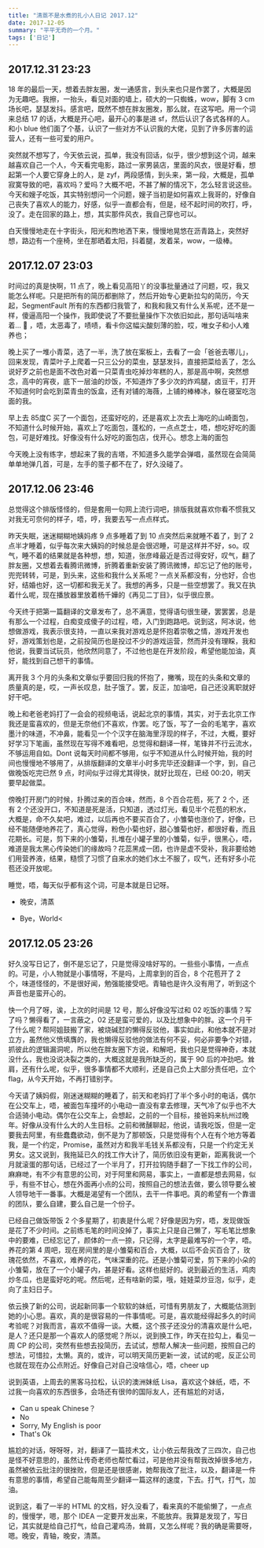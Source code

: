 ```yaml
---
title: "清蒸不是水煮的扎小人日记 2017.12"
date: 2017-12-05
summary: "平平无奇的一个月。"
tags: ['日记']
---
```


## 2017.12.31 23:23

18 年的最后一天，想着去胖友圈，发一通感言，到头来也只是作罢了，大概是因为无趣吧。我擦，一抬头，看见对面的墙上，硕大的一只蜘蛛，wow，脚有 3 cm 场长吧，瑟瑟发抖。感言吧，既然不想在胖友圈发，那么就，在这写吧。用一个词来总结 17 的话，大概是开心吧，最开心的事是进 sf，然后认识了各式各样的人。和小 blue 他们面了个基，认识了一些对方不认识我的大佬，见到了许多厉害的运营人，还有一些可爱的用户。

突然就不想写了，今天依云说，孤单，我没有回话，似乎，很少想到这个词，越来越喜欢自己一个人，今天看完电影，路过一家男装店，里面的风衣，很是好看，想起第一个人要它穿身上的人，是 zyf，两段感情，到头来，第一段，大概是，孤单寂寞导致的吧，喜欢吗？爱吗？大概不吧，不甚了解的情况下，怎么轻言说这些。今天和嫂子吃饭，其实特别想问一个问题，嫂子当初是如何喜欢上我哥的，好像自己丧失了喜欢人的能力，好感，似乎一直都会有，但是，经不起时间的吹打，呼，没了。走在回家的路上，想，其实那件风衣，我自己穿也可以。

白天慢慢地走在十字街头，阳光和煦地洒下来，慢慢地晃悠在沥青路上，突然好想，路边有一个座椅，坐在那晒着太阳，抖着腿，发着呆，wow，一级棒。

## 2017.12.07 23:03

时间过的真是快啊，11 点了，晚上看见高阳丫的没事批量通过了问题，哎，我又能怎么样呢。只是把所有的简历都删除了，然后开始专心更新拉勾的简历，今天起，SegmentFault 所有的东西都归我管了，和我和我又有什么关系呢，还不是一样，傻逼高阳一个操作，我即使说了不要批量操作下次依旧如此，那句话叫啥来着… 🐶 ，唔，太恶毒了，啧啧，看卡你这幅尖酸刻薄的脸，哎，唯女子和小人难养也；

晚上买了一堆小青菜，选了一半，洗了放在案板上，去看了一会「爸爸去哪儿」，回来发现，青菜叶子上爬着一只三公分的菜虫，瑟瑟发抖，直接把菜给丢了，怎么说好歹之前也是面不改色对着一只菜青虫吃掉炒年糕的人，那是高中啊，突然想念，高中的宵夜，底下一层油的炒饭，不知道炸了多少次的炸鸡腿，卤豆干，打开不知道何时会吃到菜青虫的饭盒，还有对铺的海薇，上铺的棒棒冰，躲在寝室吃泡面的我。

早上去 85度C 买了一个面包，还蛮好吃的，还是喜欢上次去上海吃的山崎面包，不知道什么时候开始，喜欢上了吃面包，蓬松的，一点点芝士，唔，想吃好吃的面包，可是好难找。好像没有什么好吃的面包店，伐开心。想念上海的面包

今天晚上没有练字，想起来了我的吉塔，不知道多久能学会弹唱，虽然现在会简简单单地弹几首，可是，左手的茧子都不在了，好久没碰了。

## 2017.12.06 23:46

总觉得这个排版怪怪的，但是套用一句网上流行词吧，排版我就喜欢你看不惯我又对我无可奈何的样子，唔，哼，我要去写一点点样式。

昨天失眠，迷迷糊糊地姨妈疼 9 点多睡着了到 10 点突然后来就睡不着了，到了 2 点半才睡着，似乎每次来大姨妈的时候总是会很迟睡，可是这样并不好，so。叹气，睡不着的结果就是各种想，想，知道，张彦峰最近是否过得安好，叹气，翻了胖友圈，又想着去看腾讯微博，折腾着重新安装了腾讯微博，却忘记了他的账号，兜兜转转，可是，到头来，这些和我什么关系呢？一点关系都没有，分也好，合也好，结婚也好，这一切都和我无关了。我想的再多，只是一些空想罢了。我又在执着什么呢，现在播放器里放着杨千嬅的《再见二丁目》，似乎很应景。

今天终于把第一篇翻译的文章发布了，总不满意，觉得语句很生硬，罢罢罢，总是有那么一个过程，白痴变成傻子的过程，唔，入门到跑路吧。说到这，阿冰说，他想做游戏，我表示很支持，一直以来我对游戏总是怀抱着崇敬之情，游戏开发也好，游戏策划也是，之前投简历也是投过不少的游戏运营，然而并没有理睬，我和他说，我要当试玩员，他欣然同意了，不过他也是在开发阶段，希望他能加油，真好，能找到自己想干的事情。

离开我 3 个月的头条和文章似乎要回归我的怀抱了，撇嘴，现在的头条和文章的质量真的是，哎，一声长叹息，肚子饿了。罢，反正，加油吧，自己还没离职就好好干吧。

晚上和老爸老妈打了一会会的视频电话，说起北京的事情，其实，对于去北京工作我还是蛮喜欢的，但是无奈他们不喜欢，作罢。吃了饭，写了一会的毛笔字，喜欢墨汁的味道，不冲鼻，能看见一个个汉字在脑海里浮现的样子，不过，大概，要好好学习下笔画，虽然现在写得不难看吧，总觉得和翻译一样，笔锋并不行云流水，不够运用自如。Dont 说每天时间都不够用，似乎不知道从什么时候开始，我的时间也慢慢地不够用了，从排版翻译的文章半小时多完毕还没翻译一个字，到，自己做晚饭吃完已然 9 点，时间似乎过得尤其得快，就好比现在，已经 00:20，明天要早起做菜。

傍晚打开房门的时候，扑腾过来的百合味，然而，8 个百合花苞，死了 2 个，还有 2 个还没开口，不知道是死是活，只知道，透过灯光，看见半个花苞的积水，大概是，命不久矣吧，难过，以后再也不要买百合了，小雏菊也涨价了，好像，已经不能随便地养花了，真心觉得，粉色小菊也好，甜心雏菊也好，都很好看，而且花期长。可是，剪下来的小雏菊，扎堆在小罐子里的小雏菊，似乎，很黑心，唔，难道是我太黑心传染她们的缘故吗？花蕊黑成一团，也许是虚不受补，我非要给她们用营养液，结果，糙惯了习惯了自来水的她们水土不服了，叹气，还有好多小花苞还没开放呢。

睡觉，唔，每天似乎都有这个词，可是本就是日记呀。

- 晚安，清蒸

- Bye，World<

## 2017.12.05 23:26

好久没写日记了，倒不是忘记了，只是觉得没啥好写的。一些些小事情，一点点的。可是，小人物就是小事情呀，不是吗，上周拿到的百合，8 个花苞开了 2 个，味道怪怪的，不是很好闻，勉强能接受吧。青轴也是许久没有用了，听到这个声音也是蛮开心的。

快一个月了呀，诶，上次的时间是 12 号，那么好像没写过和 02 吃饭的事情？写了吗？懒得看了，一言蔽之，02 还是蛮可爱的，以及比想象中的胖。这一个月干了什么呢？帮阿姐鼓搬了家，被烧碱怼的懒得反驳他，事实如此，和他本就不是对立方，虽然他义愤填膺的，我也懒得反驳他的做法有何不妥，何必非要争个对错，抓彼此的逻辑漏洞呢，所以他在胖友圈下方说，和解吧，我也只是觉得神奇，本就没什么，我也没说决裂之类的，大概这就是我所缺乏的，属于 90 后的冲劲吧。耸肩，还有什么呢，似乎，很多事情都不大顺利，还是自己负上大部分责任吧，立个 flag，从今天开始，不再打错别字。

今天请了姨妈假，刚迷迷糊糊的睡着了，前天和老妈打了半个多小时的电话，偶尔在公交车上，唔，被面包车撞坏的小电动一直没有拿去修理，天气冷了似乎也不大合适骑小电动。偶尔在公交车上，会想起，之前的一个目标，接爸妈来杭州过晚年。好像从没有什么大的人生目标。之前和微醺聊起，他说，请我吃饭，但是一定要我去阿里，有些蠢蠢欲动，倒不是为了那顿饭，只是觉得有个人在有个地方等着我，是一个约定，Promise，虽然对方和我半毛钱关系都没有，只是一个约定无关男女。这又说到，我拖延已久的找工作大计了，简历依旧没有更新，距离我说一个月就滚蛋的那句话，已经过了一个半月了，打开拉钩随手翻了一下找工作的公司，麻麻哋，有不少有意思的公司，对于阿里和网易，事实上，一直都是想去网易，似乎，有些不甘心，想在外面再小点的公司，按照自己的想法去做，要么领导要么被人领导地干一番事。大概是渴望有一个团队，去干一件事吧。真的希望有一个靠谱的团队，要么自建，要么自己是一个份子。

已经自己做饭带饭 2 个多星期了，初衷是什么呢？好像是因为穷，唔，发现做饭是花了不少时间。之前练毛笔的时间没掉了，事实上只是自己懒了，写毛笔比想象中的要难，已经忘记了，颜体的一点一捺，只记得，太字是最难写的一个字，唔。养花的第 4 周吧，现在房间里的是小雏菊和百合，大概，以后不会买百合了，玫瑰花依然，不喜欢，难养的花，气味深重的花。还是小雏菊可爱，剪下来的小朵的小雏菊，放在了一个小罐子内，甚是好看。这样也挺好的。说到最近的生活，鸡肉炒冬瓜，也是蛮好吃的呢。然后呢，还有啥新的菜，哦，娃娃菜炒豆泡，似乎，走向了主妇日子。

依云换了新的公司，说起新同事一个软软的妹纸，可惜有男朋友了，大概能估测到她的小心思。喜欢，真的是很容易的一件事情呢。可是，喜欢能经得起多久的时间考验呢？对我而言，喜欢不值得一谈。大概，这个孩子还没分的清喜欢是什么吧，是人？还只是那一个喜欢人的感觉呢？所以，说到换工作，昨天在拉勾上，看见一周 CP 的公司，突然有些想去投简历，去试试，想帮人解决一些问题，按照自己的想法，可惜拉，太懒。真的，或许，可以明天简历更新一波，试试的呢，反正公司也就在现在办公点附近。好像自己对自己没啥信心，唔，cheer up

说到英语，上周去的黑客马拉松，认识的澳洲妹纸 Lisa，喜欢这个妹纸，唔，不过我一向喜欢的东西很多，会场还有很帅的国际友人，还有尴尬的对话，

- Can u speak Chinese？
- No
- Sorry, My English is poor
- That's Ok

尴尬的对话，呀呀呀，对，翻译了一篇技术文，让小依云帮我改了三四次，自己也是怪不好意思的，虽然让传奇老师也帮忙看过，可是他并没有帮我改掉很多地方，虽然被依云批注的很挫败，但是还是很感谢，她帮我改了批注，以及，翻译是一件有意思的事情，希望自己能每周至少翻译一篇这样的速度，下去。打气，打气，加油。

说到这，看了一半的 HTML 的文档，好久没看了，看来真的不能偷懒了，一点点的，慢慢学，嗯，那个 IDEA 一定要开发出来，不能放弃。我算是发现了，写日记，其实就是给自己打气，给自己灌鸡汤，耸肩，又怎么样呢？我的确是需要呀，嗯。晚安，青轴，晚安，清蒸。